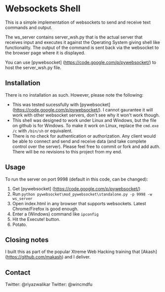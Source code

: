 Websockets Shell
=============

This is a simple implementation of websockets to send and receive text commands and output.

The ws_server contains server_wsh.py that is the actual server that receives input and executes it against the Operating System giving shell like functionality. The output of the command is sent back via the websocket to the browser page where it is displayed.

You can use [pywebsocket] (https://code.google.com/p/pywebsocket/) to host the server_wsh.py file.

Installation
-----------

There is no installation as such. However, please note the following:
* This was tested sucessfully with [pywebsocket] (https://code.google.com/p/pywebsocket/). I cannot gaurantee it will work with other websocket servers, don't see why it won't work though.
* This shell was designed to work under Linux and Windows, but the file on github is for Windows. To make it work on Linux, replace the `cmd.exe /c` with `/bin/sh` or equivalent.
* There is no check for authentication or authorization. Any client would be able to connect and send and receive data (and take complete control over the server). Please feel free to commit or fork and add auth. There will be no revisions to this project from my end.


Usage
-----
To run the server on port 9998 (default in this code, can be changed):

1. Get [pywebsocket] (https://code.google.com/p/pywebsocket/)
2. Run `python pywebsocket\mod_pywebsocket\standalone.py -p 9998 -w ws_server`
3. Open index.html in any browser that supports websockets. Latest Chrome/Firefox is good enough.
4. Enter a (Windows) command like `ipconfig`
5. Hit the Execute! button.
6. Potato.


Closing notes
-------------

I built this as part of the popular Xtreme Web Hacking training that [Akash] (https://github.com/makash) and I deliver.

Contact
-------------

Twitter: @riyazwalikar
Twitter: @wincmdfu




